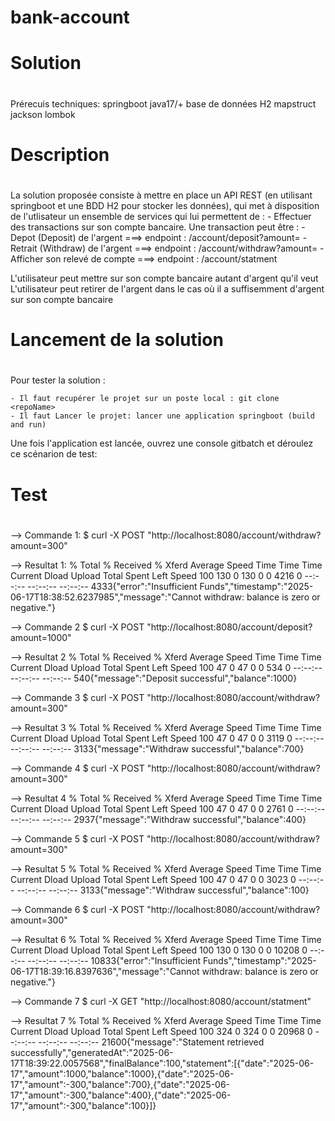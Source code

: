 # bank-account

# ########################################################################################
# Solution 
# ########################################################################################
Prérecuis techniques:
  springboot
  java17/+
  base de données H2
  mapstruct
  jackson
  lombok
  
# ########################################################################################
# Description
# ########################################################################################

La solution proposée consiste à mettre en place un API REST (en utilisant springboot et une BDD H2 pour stocker les données), qui met à disposition de l'utlisateur un ensemble de services qui lui permettent de :
	- Effectuer des transactions sur son compte bancaire. Une transaction peut être :
		- Depot (Deposit) de l'argent ===> endpoint : /account/deposit?amount=<value>
		- Retrait (Withdraw) de l'argent ===> endpoint : /account/withdraw?amount=<value>
	- Afficher son relevé de compte ===> endpoint : /account/statment
 
L'utilisateur peut mettre sur son compte bancaire autant d'argent qu'il veut
L'utilisateur peut retirer de l'argent dans le cas où il a suffisemment d'argent sur son compte bancaire

# ########################################################################################
# Lancement de la solution
# ########################################################################################
Pour tester la solution :

	- Il faut recupérer le projet sur un poste local : git clone <repoName>
	- Il faut Lancer le projet: lancer une application springboot (build and run)
	
Une fois l'application est lancée, ouvrez une console gitbatch et déroulez ce scénarion de test:

# ########################################################################################
# Test
# ########################################################################################

--> Commande 1:
$ curl -X POST "http://localhost:8080/account/withdraw?amount=300"

 --> Resultat 1:
  % Total    % Received % Xferd  Average Speed   Time    Time     Time  Current
                                 Dload  Upload   Total   Spent    Left  Speed
100   130    0   130    0     0   4216      0 --:--:-- --:--:-- --:--:--  4333{"error":"Insufficient Funds","timestamp":"2025-06-17T18:38:52.6237985","message":"Cannot withdraw: balance is zero or negative."}


-->  Commande 2
$ curl -X POST "http://localhost:8080/account/deposit?amount=1000"

-->  Resultat 2
  % Total    % Received % Xferd  Average Speed   Time    Time     Time  Current
                                 Dload  Upload   Total   Spent    Left  Speed
100    47    0    47    0     0    534      0 --:--:-- --:--:-- --:--:--   540{"message":"Deposit successful","balance":1000}


-->  Commande 3
$ curl -X POST "http://localhost:8080/account/withdraw?amount=300"

--> Resultat 3
  % Total    % Received % Xferd  Average Speed   Time    Time     Time  Current
                                 Dload  Upload   Total   Spent    Left  Speed
100    47    0    47    0     0   3119      0 --:--:-- --:--:-- --:--:--  3133{"message":"Withdraw successful","balance":700}


--> Commande 4
$ curl -X POST "http://localhost:8080/account/withdraw?amount=300"

--> Resultat 4
  % Total    % Received % Xferd  Average Speed   Time    Time     Time  Current
                                 Dload  Upload   Total   Spent    Left  Speed
100    47    0    47    0     0   2761      0 --:--:-- --:--:-- --:--:--  2937{"message":"Withdraw successful","balance":400}


--> Commande 5
$ curl -X POST "http://localhost:8080/account/withdraw?amount=300"

--> Resultat 5
  % Total    % Received % Xferd  Average Speed   Time    Time     Time  Current
                                 Dload  Upload   Total   Spent    Left  Speed
100    47    0    47    0     0   3023      0 --:--:-- --:--:-- --:--:--  3133{"message":"Withdraw successful","balance":100}


--> Commande 6
$ curl -X POST "http://localhost:8080/account/withdraw?amount=300"

--> Resultat 6
  % Total    % Received % Xferd  Average Speed   Time    Time     Time  Current
                                 Dload  Upload   Total   Spent    Left  Speed
100   130    0   130    0     0  10208      0 --:--:-- --:--:-- --:--:-- 10833{"error":"Insufficient Funds","timestamp":"2025-06-17T18:39:16.8397636","message":"Cannot withdraw: balance is zero or negative."}


--> Commande 7
$ curl -X GET "http://localhost:8080/account/statment"

--> Resultat 7
  % Total    % Received % Xferd  Average Speed   Time    Time     Time  Current
                                 Dload  Upload   Total   Spent    Left  Speed
100   324    0   324    0     0  20968      0 --:--:-- --:--:-- --:--:-- 21600{"message":"Statement retrieved successfully","generatedAt":"2025-06-17T18:39:22.0057568","finalBalance":100,"statement":[{"date":"2025-06-17","amount":1000,"balance":1000},{"date":"2025-06-17","amount":-300,"balance":700},{"date":"2025-06-17","amount":-300,"balance":400},{"date":"2025-06-17","amount":-300,"balance":100}]}

